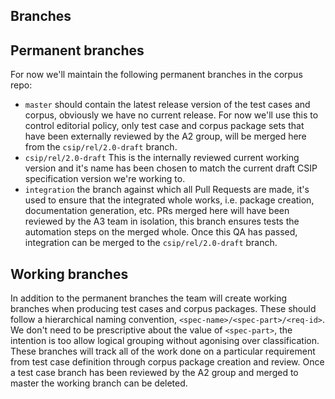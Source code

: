 Branches
--------

## Permanent branches
For now we'll maintain the following permanent branches in the corpus repo:

- `master` should contain the latest release version of the test cases and corpus, obviously we have no current release. For now we'll use this to control editorial policy, only test case and corpus package sets that have been externally reviewed by the A2 group, will be merged here from the `csip/rel/2.0-draft` branch.
- `csip/rel/2.0-draft` This is the internally reviewed current working version and it's name has been chosen to match the current draft CSIP specification version we're working to.
- `integration` the branch against which all Pull Requests are made, it's used to ensure that the integrated whole works, i.e. package creation, documentation generation, etc. PRs merged here will have been reviewed by the A3 team in isolation, this branch ensures tests the automation steps on the merged whole. Once this QA has passed, integration can be merged to the `csip/rel/2.0-draft` branch.

## Working branches
In addition to the permanent branches the team will create working branches when producing test cases and corpus packages. These should follow a hierarchical naming convention, `<spec-name>/<spec-part>/<req-id>`. We don't need to be prescriptive about the value of `<spec-part>`, the intention is too allow logical grouping without agonising over classification. These branches will track all of the work done on a particular requirement from test case definition through corpus package creation and review. Once a test case branch has been reviewed by the A2 group and merged to master the working branch can be deleted.
